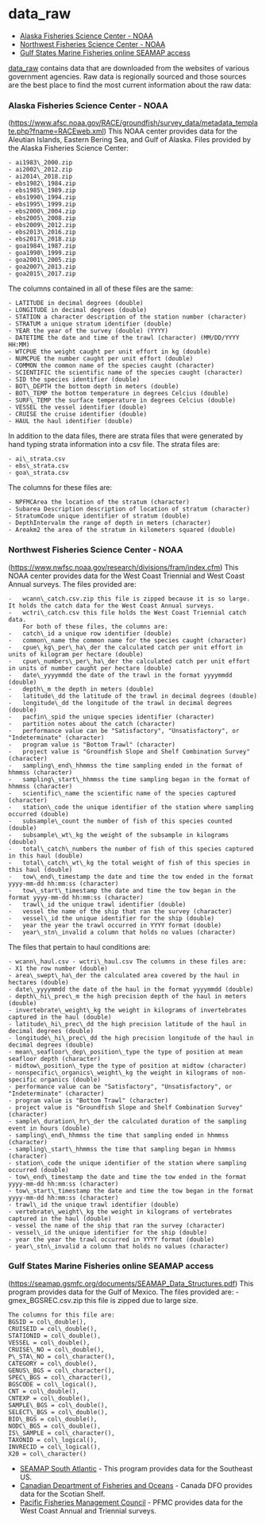 data\_raw
================

-   [Alaska Fisheries Science Center - NOAA](#alaska-fisheries-science-center---noaa)
-   [Northwest Fisheries Science Center - NOAA](#northwest-fisheries-science-center---noaa)
-   [Gulf States Marine Fisheries online SEAMAP access](#gulf-states-marine-fisheries-online-seamap-access)

[data\_raw]() contains data that are downloaded from the websites of various government agencies. Raw data is regionally sourced and those sources are the best place to find the most current information about the raw data:

### Alaska Fisheries Science Center - NOAA

(<https://www.afsc.noaa.gov/RACE/groundfish/survey_data/metadata_template.php?fname=RACEweb.xml>)
This NOAA center provides data for the Aleutian Islands, Eastern Bering Sea, and Gulf of Alaska. Files provided by the Alaska Fisheries Science Center:

    - ai1983\_2000.zip
    - ai2002\_2012.zip
    - ai2014\_2018.zip
    - ebs1982\_1984.zip
    - ebs1985\_1989.zip
    - ebs1990\_1994.zip
    - ebs1995\_1999.zip
    - ebs2000\_2004.zip
    - ebs2005\_2008.zip
    - ebs2009\_2012.zip
    - ebs2013\_2016.zip
    - ebs2017\_2018.zip
    - goa1984\_1987.zip
    - goa1990\_1999.zip
    - goa2001\_2005.zip
    - goa2007\_2013.zip
    - goa2015\_2017.zip

The columns contained in all of these files are the same:

    - LATITUDE in decimal degrees (double)  
    - LONGITUDE in decimal degrees (double)  
    - STATION a character description of the station number (character)  
    - STRATUM a unique stratum identifier (double)  
    - YEAR the year of the survey (double) (YYYY)  
    - DATETIME the date and time of the trawl (character) (MM/DD/YYYY HH:MM)  
    - WTCPUE the weight caught per unit effort in kg (double)  
    - NUMCPUE the number caught per unit effort (double)  
    - COMMON the common name of the species caught (character)  
    - SCIENTIFIC the scientific name of the species caught (character)  
    - SID the species identifier (double)  
    - BOT\_DEPTH the bottom depth in meters (double)  
    - BOT\_TEMP the bottom temperature in degrees Celcius (double)  
    - SURF\_TEMP the surface temperature in degrees Celcius (double)  
    - VESSEL the vessel identifier (double)  
    - CRUISE the cruise identifier (double)  
    - HAUL the haul identifier (double)  

In addition to the data files, there are strata files that were generated by hand typing strata information into a csv file. The strata files are:

    - ai\_strata.csv  
    - ebs\_strata.csv  
    - goa\_strata.csv  

The columns for these files are:

    - NPFMCArea the location of the stratum (character)  
    - Subarea Description description of location of stratum (character)  
    - StratumCode unique identifier of stratum (double)  
    - DepthIntervalm the range of depth in meters (character)  
    - Areakm2 the area of the stratum in kilometers squared (double)  

### Northwest Fisheries Science Center - NOAA

(<https://www.nwfsc.noaa.gov/research/divisions/fram/index.cfm>)
This NOAA center provides data for the West Coast Triennial and West Coast Annual surveys. The files provided are:

    -   wcann\_catch.csv.zip this file is zipped because it is so large. It holds the catch data for the West Coast Annual surveys.
    -   wctri\_catch.csv this file holds the West Coast Triennial catch data.
        For both of these files, the columns are:
    -   catch\_id a unique row identifier (double)
    -   common\_name the common name for the species caught (character)
    -   cpue\_kg\_per\_ha\_der the calculated catch per unit effort in units of kilogram per hectare (double)
    -   cpue\_numbers\_per\_ha\_der the calculated catch per unit effort in units of number caught per hectare (double)
    -   date\_yyyymmdd the date of the trawl in the format yyyymmdd (double)
    -   depth\_m the depth in meters (double)
    -   latitude\_dd the latitude of the trawl in decimal degrees (double)
    -   longitude\_dd the longitude of the trawl in decimal degrees (double)
    -   pacfin\_spid the unique species identifier (character)
    -   partition notes about the catch (character)
    -   performance value can be "Satisfactory", "Unsatisfactory", or "Indeterminate" (character)
    -   program value is "Bottom Trawl" (character)
    -   project value is "Groundfish Slope and Shelf Combination Survey" (character)
    -   sampling\_end\_hhmmss the time sampling ended in the format of hhmmss (character)
    -   sampling\_start\_hhmmss the time sampling began in the format of hhmmss (character)
    -   scientific\_name the scientific name of the species captured (character)
    -   station\_code the unique identifier of the station where sampling occurred (double)
    -   subsample\_count the number of fish of this species counted (double)
    -   subsample\_wt\_kg the weight of the subsample in kilograms (double)
    -   total\_catch\_numbers the number of fish of this species captured in this haul (double)
    -   total\_catch\_wt\_kg the total weight of fish of this species in this haul (double)
    -   tow\_end\_timestamp the date and time the tow ended in the format yyyy-mm-dd hh:mm:ss (character)
    -   tow\_start\_timestamp the date and time the tow began in the format yyyy-mm-dd hh:mm:ss (character)
    -   trawl\_id the unique trawl identifier (double)
    -   vessel the name of the ship that ran the survey (character)
    -   vessel\_id the unique identifier for the ship (double)
    -   year the year the trawl occurred in YYYY format (double)
    -   year\_stn\_invalid a column that holds no values (character)

The files that pertain to haul conditions are:

    - wcann\_haul.csv - wctri\_haul.csv The columns in these files are:
    - X1 the row number (double)
    - area\_swept\_ha\_der the calculated area covered by the haul in hectares (double)
    - date\_yyyymmdd the date of the haul in the format yyyymmdd (double)
    - depth\_hi\_prec\_m the high precision depth of the haul in meters (double)
    - invertebrate\_weight\_kg the weight in kilograms of invertebrates captured in the haul (double)
    - latitude\_hi\_prec\_dd the high precision latitude of the haul in decimal degrees (double)
    - longitude\_hi\_prec\_dd the high precision longitude of the haul in decimal degrees (double)
    - mean\_seafloor\_dep\_position\_type the type of position at mean seafloor depth (character)
    - midtow\_position\_type the type of position at midtow (character)
    - nonspecific\_organics\_weight\_kg the weight in kilograms of non-specific organics (double)
    - performance value can be "Satisfactory", "Unsatisfactory", or "Indeterminate" (character)
    - program value is "Bottom Trawl" (character)
    - project value is "Groundfish Slope and Shelf Combination Survey" (character)
    - sample\_duration\_hr\_der the calculated duration of the sampling event in hours (double)
    - sampling\_end\_hhmmss the time that sampling ended in hhmmss (character)
    - sampling\_start\_hhmmss the time that sampling began in hhmmss (character)
    - station\_code the unique identifier of the station where sampling occurred (double)
    - tow\_end\_timestamp the date and time the tow ended in the format yyyy-mm-dd hh:mm:ss (character)
    - tow\_start\_timestamp the date and time the tow began in the format yyyy-mm-dd hh:mm:ss (character)
    - trawl\_id the unique trawl identifier (double)
    - vertebrate\_weight\_kg the weight in kilograms of vertebrates captured in the haul (double)
    - vessel the name of the ship that ran the survey (character)
    - vessel\_id the unique identifier for the ship (double)
    - year the year the trawl occurred in YYYY format (double)
    - year\_stn\_invalid a column that holds no values (character)

### Gulf States Marine Fisheries online SEAMAP access

(<https://seamap.gsmfc.org/documents/SEAMAP_Data_Structures.pdf>) This program provides data for the Gulf of Mexico. The files provided are: - gmex\_BGSREC.csv.zip this file is zipped due to large size.

    The columns for this file are: 
    BGSID = col\_double(), 
    CRUISEID = col\_double(), 
    STATIONID = col\_double(), 
    VESSEL = col\_double(), 
    CRUISE\_NO = col\_double(), 
    P\_STA\_NO = col\_character(), 
    CATEGORY = col\_double(), 
    GENUS\_BGS = col\_character(), 
    SPEC\_BGS = col\_character(),
    BGSCODE = col\_logical(), 
    CNT = col\_double(), 
    CNTEXP = col\_double(), 
    SAMPLE\_BGS = col\_double(), 
    SELECT\_BGS = col\_double(), 
    BIO\_BGS = col\_double(), 
    NODC\_BGS = col\_double(), 
    IS\_SAMPLE = col\_character(), 
    TAXONID = col\_logical(), 
    INVRECID = col\_logical(), 
    X20 = col\_character()

-   [SEAMAP South Atlantic](https://www2.dnr.sc.gov/seamap/Account/LogOn?ReturnUrl=%2fseamap%2fReports) - This program provides data for the Southeast US.
-   [Canadian Department of Fisheries and Oceans](http://www.dfo-mpo.gc.ca/index-eng.htm) - Canada DFO provides data for the Scotian Shelf.
-   [Pacific Fisheries Management Council]() - PFMC provides data for the West Coast Annual and Triennial surveys.
